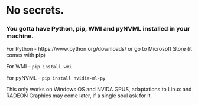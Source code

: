 # No secrets. 

<h3>You gotta have Python, pip, WMI and pyNVML installed in your machine.</h3>

<p>For Python - <a>https://www.python.org/downloads/</a> or go to Microsoft Store (it comes with <b>pip</b>)</p>
<p>For WMI - <code>pip install wmi</code></p>
<p>For pyNVML - <code>pip install nvidia-ml-py</code></p>

<p>This only works on Windows OS and NVIDA GPUS, adaptations to Linux and RADEON Graphics may come later, if a single soul ask for it.</p>
